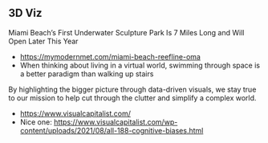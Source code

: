 ## 3D Viz

Miami Beach’s First Underwater Sculpture Park Is 7 Miles Long and Will Open Later This Year

*   https://mymodernmet.com/miami-beach-reefline-oma
*   When thinking about living in a virtual world, swimming through space is a better paradigm than walking up stairs

By highlighting the bigger picture through data-driven visuals, we stay true to our mission to help cut through the clutter and simplify a complex world.

*   https://www.visualcapitalist.com/
*   Nice one: https://www.visualcapitalist.com/wp-content/uploads/2021/08/all-188-cognitive-biases.html